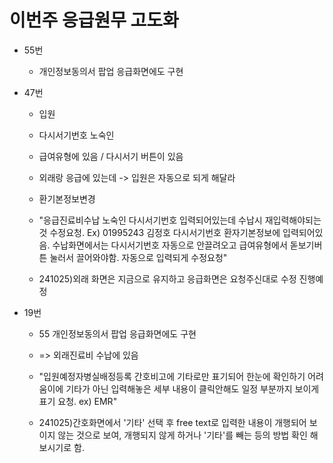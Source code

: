 

# 이번주 응급원무 고도화
- 55번
    - 개인정보동의서 팝업 응급화면에도 구현


- 47번
    - 입원
    - 다시서기번호 노숙인
    - 급여유형에 있음 / 다시서기 버튼이 있음
    
    - 외래랑 응급에 있는데 -> 입원은 자동으로 되게 해달라
     
    - 환기본정보변경

    - "응급진료비수납
    노숙인 다시서기번호 입력되어있는데 수납시 재입력해야되는것 수정요청.
    Ex) 01995243 김정호
    다시서기번호 환자기본정보에 입력되어있음. 수납화면에서는 다시서기번호 자동으로 안끌려오고 급여유형에서 돋보기버튼 눌러서 끌어와야함. 자동으로 입력되게 수정요청"
    - 241025)외래 화면은 지금으로 유지하고 응급화면은 요청주신대로 수정 진행예정
    
    

- 19번
    - 55  개인정보동의서 팝업 응급화면에도 구현
    - => 외래진료비 수납에 있음

    - "입원예정자병실배정등록
    간호비고에 기타로만 표기되어 한눈에 확인하기 어려움이에 기타가 아닌 입력해놓은 세부 내용이 클릭안해도 일정 부분까지 보이게 표기 요청.  ex) EMR"
    
    - 241025)간호화면에서 '기타' 선택 후 free text로 입력한 내용이 개행되어 보이지 않는 것으로 보여, 개행되지 않게 하거나 '기타'를 빼는 등의 방법 확인 해보시기로 함.
    